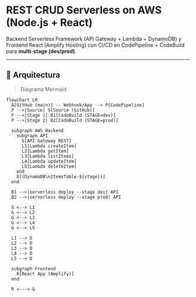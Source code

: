 # REST CRUD Serverless on AWS (Node.js + React)

Backend Serverless Framework (API Gateway + Lambda + DynamoDB) y Frontend React (Amplify Hosting) con CI/CD en CodePipeline + CodeBuild para **multi-stage (dev/prod)**.

---

## 📐 Arquitectura

> Diagrama Mermaid

```mermaid
flowchart LR
  A[GitHub (main)] -- Webhook/App --> P[CodePipeline]
  P -->|Source| S[Source (GitHub)]
  P -->|Stage 1| B1[CodeBuild (STAGE=dev)]
  P -->|Stage 2| B2[CodeBuild (STAGE=prod)]

  subgraph AWS Backend
    subgraph API
      G[API Gateway REST]
      L1[Lambda createItem]
      L2[Lambda getItem]
      L3[Lambda listItems]
      L4[Lambda updateItem]
      L5[Lambda deleteItem]
    end
    D[(DynamoDB\nItemsTable-${stage})]
  end

  B1 -->|serverless deploy --stage dev| API
  B2 -->|serverless deploy --stage prod| API

  G <--> L1
  G <--> L2
  G <--> L3
  G <--> L4
  G <--> L5

  L1 --> D
  L2 --> D
  L3 --> D
  L4 --> D
  L5 --> D

  subgraph Frontend
    R[React App (Amplify)]
  end

  R <---> G
